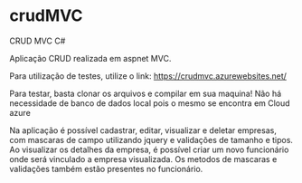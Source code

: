 # crudMVC
CRUD MVC C#

Aplicação CRUD realizada em aspnet MVC.

Para utilização de testes, utilize o link: https://crudmvc.azurewebsites.net/

Para testar, basta clonar os arquivos e compilar em sua maquina! Não há necessidade de banco de dados local pois o mesmo se encontra em Cloud azure

Na aplicação é possível cadastrar, editar, visualizar e deletar empresas, com mascaras de campo utilizando jquery e validações de tamanho e tipos.
Ao visualizar os detalhes da empresa, é possível criar um novo funcionário onde será vinculado a empresa visualizada. Os metodos de mascaras e validações também estão presentes no funcionário. 


